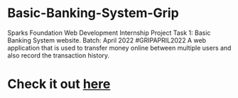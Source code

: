 # Basic-Banking-System-Grip
Sparks Foundation Web Development Internship Project Task 1: Basic Banking System website. Batch: April 2022 #GRIPAPRIL2022 A web application that is used to transfer money online between multiple users and also record the transaction history.
# Check it out <a href="https://shanjairahul.github.io/Basic-Banking-System-Grip/">here</a>
